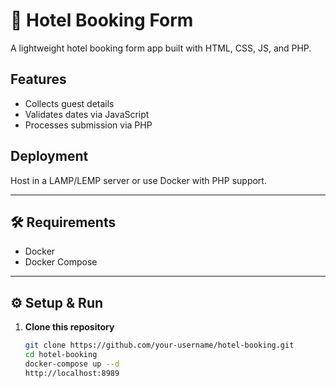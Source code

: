 # 🏨 Hotel Booking Form

A lightweight hotel booking form app built with HTML, CSS, JS, and PHP.

## Features
- Collects guest details
- Validates dates via JavaScript
- Processes submission via PHP

## Deployment
Host in a LAMP/LEMP server or use Docker with PHP support.

---

## 🛠️ Requirements

- Docker
- Docker Compose

---

## ⚙️ Setup & Run

1. **Clone this repository**
   ```bash
   git clone https://github.com/your-username/hotel-booking.git
   cd hotel-booking
   docker-compose up --d
   http://localhost:8989
